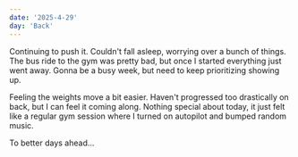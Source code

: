 ```yaml
---
date: '2025-4-29'
day: 'Back'
---
```


Continuing to push it. Couldn't fall asleep, worrying over a bunch of things. The bus ride to the gym was pretty bad, but once I started everything just went away. Gonna be a busy week, but need to keep prioritizing showing up.

Feeling the weights move a bit easier. Haven't progressed too drastically on back, but I can feel it coming along. Nothing special about today, it just felt like a regular gym session where I turned on autopilot and bumped random music.

To better days ahead...